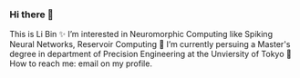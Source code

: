 ### Hi there 👋
This is Li Bin
✨ I’m interested in Neuromorphic Computing like Spiking Neural Networks, Reservoir Computing
🌱 I’m currently persuing a Master's degree in department of Precision Engineering at the Unviersity of Tokyo
💬 How to reach me: email on my profile.

<!--
**LiBinUtokyo/LiBinUtokyo** is a ✨ _special_ ✨ repository because its `README.md` (this file) appears on your GitHub profile.

Here are some ideas to get you started:

- 🔭 I’m currently working on ...
- 🌱 I’m currently learning ...
- 👯 I’m looking to collaborate on ...
- 🤔 I’m looking for help with ...
- 💬 Ask me about ...
- 📫 How to reach me: ...
- 😄 Pronouns: ...
- ⚡ Fun fact: ...
-->
